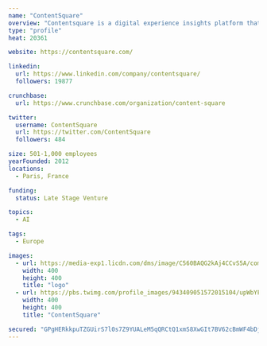 ```yaml
---
name: "ContentSquare"
overview: "Contentsquare is a digital experience insights platform that helps businesses understand how and why users are interacting with their app, mobile and web sites."
type: "profile"
heat: 20361

website: https://contentsquare.com/

linkedin:
  url: https://www.linkedin.com/company/contentsquare/
  followers: 19877

crunchbase:
  url: https://www.crunchbase.com/organization/content-square

twitter:
  username: ContentSquare
  url: https://twitter.com/ContentSquare
  followers: 484

size: 501-1,000 employees
yearFounded: 2012
locations:
  - Paris, France

funding:
  status: Late Stage Venture

topics:
  - AI

tags:
  - Europe

images:
  - url: https://media-exp1.licdn.com/dms/image/C560BAQG2kAj4CCvS5A/company-logo_200_200/0?e=1587600000&v=beta&t=QzUds__kOSEfFQX1Bh-xiVKTOVczQwDjNkUA0lvH9ak
    width: 400
    height: 400
    title: "logo"
  - url: https://pbs.twimg.com/profile_images/943409051572015104/upWbYFiN_400x400.jpg
    width: 400
    height: 400
    title: "ContentSquare"

secured: "GPgHERkkpuTZGUirS7l0s7Z9YUALeM5qQRCtQ1xmS8XwGIt7BV62cBmWF4bDj7PU6cWb3Jztb8xzZL4AMVKakTvxVp4QEZrwKRH1KVKCyB4Ugljy5tkxW7Hu6IVnpYVOQ9g0WQa5zvR8RRM3YxU5Oe5T3ijyITGsLh6WYG8/2oKu4Acpq+oVXJCRdpCywf/VemHOtrpB4ijwG2IblzNxDPQnAYnRutkoviYmtxg4FHh45csaOq640TlApal8dlyYu3rqnUrBavAi41+GJz8RWj6g6eChnHLdxbIl6tUZ5yUsEdISKMdmaNDrMIGOXm2R;FxxYKMOzId8559s5P4uhVA=="
---
```


